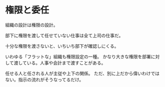 # 権限と委任

組織の設計は権限の設計。

部下に権限を渡して任せていない仕事は全て上司の仕事だ。

十分な権限を渡さないと、いちいち部下が確認しにくる。

いわゆる「フラットな」組織も権限設定の一種。
かなり大きな権限を部署に対して渡している。人事や会計まで渡すことがある。

任せる人と任される人が主従や上下の関係。
ただ、別に上だから偉いわけではない。指示の流れがそうなってるだけ。
